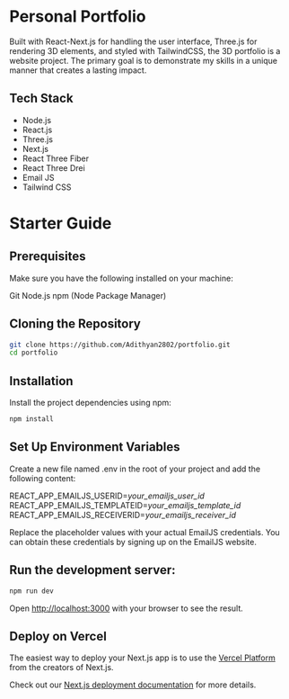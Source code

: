 # Personal Portfolio

Built with React-Next.js for handling the user interface, Three.js for rendering 3D elements, and styled with
TailwindCSS,
the 3D portfolio is a website project. The primary goal is to demonstrate my skills in a
unique manner that creates a lasting impact.

## Tech Stack

* Node.js
* React.js
* Three.js
* Next.js
* React Three Fiber
* React Three Drei
* Email JS
* Tailwind CSS

# Starter Guide

## Prerequisites

Make sure you have the following installed on your machine:

Git
Node.js
npm (Node Package Manager)

## Cloning the Repository

```bash
git clone https://github.com/Adithyan2802/portfolio.git
cd portfolio
```

## Installation

Install the project dependencies using npm:

```bash
npm install
```

## Set Up Environment Variables

Create a new file named .env in the root of your project and add the following content:

REACT_APP_EMAILJS_USERID=_your_emailjs_user_id_
REACT_APP_EMAILJS_TEMPLATEID=_your_emailjs_template_id_
REACT_APP_EMAILJS_RECEIVERID=_your_emailjs_receiver_id_

Replace the placeholder values with your actual EmailJS credentials. You can obtain these credentials by signing up on
the EmailJS website.

## Run the development server:

```bash
npm run dev
```

Open [http://localhost:3000](http://localhost:3000) with your browser to see the result.

## Deploy on Vercel

The easiest way to deploy your Next.js app is to use
the [Vercel Platform](https://vercel.com/new?utm_medium=default-template&filter=next.js&utm_source=create-next-app&utm_campaign=create-next-app-readme)
from the creators of Next.js.

Check out our [Next.js deployment documentation](https://nextjs.org/docs/app/building-your-application/deploying) for
more details.
